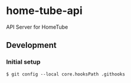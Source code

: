 # home-tube-api

API Server for HomeTube

## Development

### Initial setup

```
$ git config --local core.hooksPath .githooks
```
